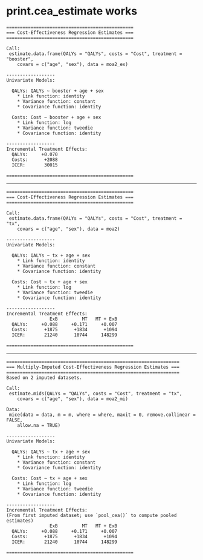 # print.cea_estimate works

    ===============================================
    === Cost-Effectiveness Regression Estimates ===
    ===============================================
    
    Call:
     estimate.data.frame(QALYs = "QALYs", costs = "Cost", treatment = "booster", 
        covars = c("age", "sex"), data = moa2_ex) 
    
    ------------------
    Univariate Models:
    
      QALYs: QALYs ~ booster + age + sex
        * Link function: identity 
        * Variance function: constant 
        * Covariance function: identity 
    
      Costs: Cost ~ booster + age + sex
        * Link function: log 
        * Variance function: tweedie 
        * Covariance function: identity 
    
    ------------------
    Incremental Treatment Effects:
      QALYs:     +0.070 
      Costs:      +2088 
      ICER:       30015 
    
    ===============================================

---

    ===============================================
    === Cost-Effectiveness Regression Estimates ===
    ===============================================
    
    Call:
     estimate.data.frame(QALYs = "QALYs", costs = "Cost", treatment = "tx", 
        covars = c("age", "sex"), data = moa2) 
    
    ------------------
    Univariate Models:
    
      QALYs: QALYs ~ tx + age + sex
        * Link function: identity 
        * Variance function: constant 
        * Covariance function: identity 
    
      Costs: Cost ~ tx + age + sex
        * Link function: log 
        * Variance function: tweedie 
        * Covariance function: identity 
    
    ------------------
    Incremental Treatment Effects:
                    ExB         MT   MT + ExB 
      QALYs:     +0.088     +0.171     +0.007 
      Costs:      +1875      +1834      +1094 
      ICER:       21240      10744     148299 
    
    ===============================================

---

    ================================================================
    === Multiply-Imputed Cost-Effectiveness Regression Estimates ===
    ================================================================
    Based on 2 imputed datasets.
    
    Call:
     estimate.mids(QALYs = "QALYs", costs = "Cost", treatment = "tx", 
        covars = c("age", "sex"), data = moa2_mi) 
    
    Data:
     mice(data = data, m = m, where = where, maxit = 0, remove.collinear = FALSE, 
        allow.na = TRUE) 
    
    ------------------
    Univariate Models:
    
      QALYs: QALYs ~ tx + age + sex
        * Link function: identity 
        * Variance function: constant 
        * Covariance function: identity 
    
      Costs: Cost ~ tx + age + sex
        * Link function: log 
        * Variance function: tweedie 
        * Covariance function: identity 
    
    ------------------
    Incremental Treatment Effects:
    (From first imputed dataset; use `pool_cea()` to compute pooled estimates)
                    ExB         MT   MT + ExB 
      QALYs:     +0.088     +0.171     +0.007 
      Costs:      +1875      +1834      +1094 
      ICER:       21240      10744     148299 
    
    ===============================================

